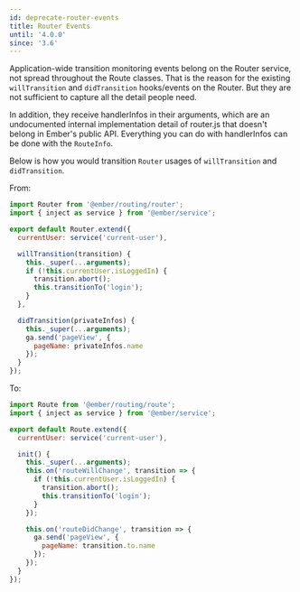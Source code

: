 ```yaml
---
id: deprecate-router-events
title: Router Events
until: '4.0.0'
since: '3.6'
---
```


Application-wide transition monitoring events belong on the Router service, not spread throughout the Route classes. That is the reason for the existing `willTransition` and `didTransition` hooks/events on the Router. But they are not sufficient to capture all the detail people need.

In addition, they receive handlerInfos in their arguments, which are an undocumented internal implementation detail of router.js that doesn't belong in Ember's public API. Everything you can do with handlerInfos can be done with the `RouteInfo`.


Below is how you would transition `Router` usages of `willTransition` and `didTransition`.

From:

```js
import Router from '@ember/routing/router';
import { inject as service } from '@ember/service';

export default Router.extend({
  currentUser: service('current-user'),

  willTransition(transition) {
    this._super(...arguments);
    if (!this.currentUser.isLoggedIn) {
      transition.abort();
      this.transitionTo('login');
    }
  },

  didTransition(privateInfos) {
    this._super(...arguments);
    ga.send('pageView', {
      pageName: privateInfos.name
    });
  }
});
```

To:

```js
import Route from '@ember/routing/route';
import { inject as service } from '@ember/service';

export default Route.extend({
  currentUser: service('current-user'),

  init() {
    this._super(...arguments);
    this.on('routeWillChange', transition => {
      if (!this.currentUser.isLoggedIn) {
        transition.abort();
        this.transitionTo('login');
      }
    });

    this.on('routeDidChange', transition => {
      ga.send('pageView', {
        pageName: transition.to.name
      });
    });
  }
});
```
